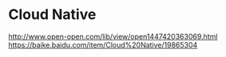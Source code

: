 # Cloud Native

http://www.open-open.com/lib/view/open1447420363069.html
https://baike.baidu.com/item/Cloud%20Native/19865304
